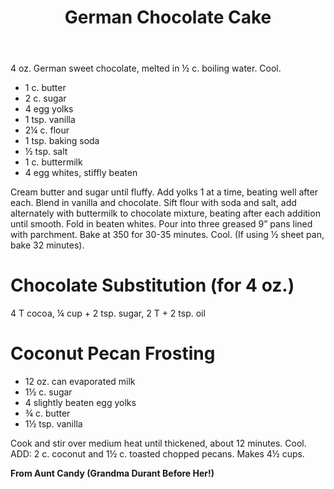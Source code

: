 ﻿---
title: German Chocolate Cake
---

4 oz. German sweet chocolate, melted in &frac12; c. boiling water. Cool.

* 1 c. butter
* 2 c. sugar
* 4 egg yolks
* 1 tsp. vanilla
* 2&frac14; c. flour
* 1 tsp. baking soda
* &frac12; tsp. salt
* 1 c. buttermilk
* 4 egg whites, stiffly beaten

Cream butter and sugar until fluffy. Add yolks 1 at a time, beating well after each. Blend in vanilla and chocolate.
Sift flour with soda and salt, add alternately with buttermilk to chocolate mixture, beating after each addition until smooth. Fold in beaten whites. Pour into three greased 9&rdquo; pans lined with parchment. Bake at 350 for 30-35 minutes. Cool. (If using &frac12; sheet pan, bake 32 minutes).

# Chocolate Substitution (for 4 oz.)
4 T cocoa, &frac14; cup + 2 tsp. sugar, 2 T + 2 tsp. oil

# Coconut Pecan Frosting
* 12 oz. can evaporated milk
* 1&frac12; c. sugar
* 4 slightly beaten egg yolks
* ¾ c. butter
* 1&frac12; tsp. vanilla

Cook and stir over medium heat until thickened, about 12 minutes. Cool.
ADD: 2 c. coconut and 1&frac12; c. toasted chopped pecans. Makes 4&frac12; cups.

__From Aunt Candy (Grandma Durant Before Her!)__
